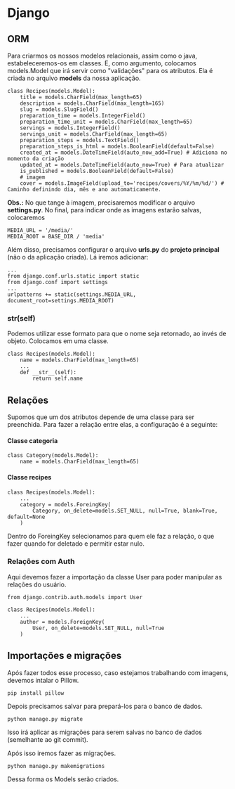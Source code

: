 # Django

## ORM
Para criarmos os nossos modelos relacionais, assim como o java, estabeleceremos-os em classes. E, como argumento, colocamos models.Model que irá servir como "validações" para os atributos. Ela é criada no arquivo **models** da nossa aplicação.
```
class Recipes(models.Model):
    title = models.CharField(max_length=65)
    description = models.CharField(max_length=165)
    slug = models.SlugField()
    preparation_time = models.IntegerField()
    preparation_time_unit = models.CharField(max_length=65)
    servings = models.IntegerField()
    servings_unit = models.CharField(max_length=65)
    preparation_steps = models.TextField()
    preparation_steps_is_html = models.BooleanField(default=False)
    created_at = models.DateTimeField(auto_now_add=True) # Adiciona no momento da criação
    updated_at = models.DateTimeField(auto_now=True) # Para atualizar
    is_published = models.BooleanField(default=False)
    # imagem
    cover = models.ImageField(upload_to='recipes/covers/%Y/%m/%d/') # Caminho definindo dia, mês e ano automaticamente.

```

**Obs.:** No que tange à imagem, precisaremos modificar o arquivo **settings.py**. No final, para indicar onde as imagens estarão salvas, colocaremos
```
MEDIA_URL = '/media/'
MEDIA_ROOT = BASE_DIR / 'media'
```

Além disso, precisamos configurar o arquivo **urls.py** do **projeto principal** (não o da aplicação criada). Lá iremos adicionar:
```
...
from django.conf.urls.static import static
from django.conf import settings
...
urlpatterns += static(settings.MEDIA_URL, document_root=settings.MEDIA_ROOT)
```

### __str__(self)
Podemos utilizar esse formato para que o nome seja retornado, ao invés de objeto. Colocamos em uma classe.
```
class Recipes(models.Model):
    name = models.CharField(max_length=65)
    ...
    def __str__(self):
        return self.name
```

## Relações
Supomos que um dos atributos depende de uma classe para ser preenchida. Para fazer a relação entre elas, a configuração é a seguinte:
#### Classe categoria
```
class Category(models.Model):
    name = models.CharField(max_length=65)
```
#### Classe recipes
```
class Recipes(models.Model):
    ...
    category = models.ForeingKey(
        Category, on_delete=models.SET_NULL, null=True, blank=True, default=None
    )
```

Dentro do ForeingKey selecionamos para quem ele faz a relação, o que fazer quando for deletado e permitir estar nulo.

### Relações com Auth
Aqui devemos fazer a importação da classe User para poder manipular as relações do usuário.
```
from django.contrib.auth.models import User

class Recipes(models.Model):
    ...
    author = models.ForeignKey(
        User, on_delete=models.SET_NULL, null=True
    )
```

## Importações e migrações
Após fazer todos esse processo, caso estejamos trabalhando com imagens, devemos intalar o Pillow.
```
pip install pillow
```

Depois precisamos salvar para prepará-los para o banco de dados.
```
python manage.py migrate
```
Isso irá aplicar as migrações para serem salvas no banco de dados (semelhante ao git commit).

Após isso iremos fazer as migrações.
```
python manage.py makemigrations
```
Dessa forma os Models serão criados.


